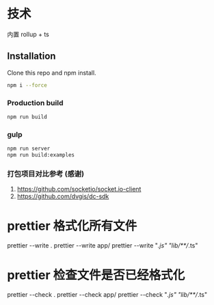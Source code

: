 # 技术
 内置 rollup + ts

## Installation
Clone this repo and npm install.

```bash
npm i --force
```

### Production build

```bash
npm run build
```

### gulp 

```bash
npm run server
npm run build:examples
```


### 打包项目对比参考 (感谢)
1.  https://github.com/socketio/socket.io-client
2.  https://github.com/dvgis/dc-sdk

# prettier 格式化所有文件
  prettier --write .
  prettier --write app/
  prettier --write \"*.js\" \"lib/**/*.ts\"
  
# prettier 检查文件是否已经格式化
  prettier --check .
  prettier --check app/
  prettier --check \"*.js\" \"lib/**/*.ts\"




